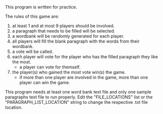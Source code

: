 This program is written for practice.

The rules of this game are:
1. at least 1 and at most 9 players should be involved.
2. a paragraph that needs to be filled will be selected.
3. a wordbank will be randomly generated for each player.
4. all players will fill the blank paragraph with the words from their wordbank.
5. a vote will be called.
6. each player will vote for the player who has the filled paragraph they like the most.
    - a player can vote for themself.
7. the player(s) who gained the most vote win(s) the game.
    - if more than one player are involved in the game, more than one player can win the game.

This program needs at least one word bank text file and only one sample paragraphs text file to run properly.
Edit the "FILE_LOCATIONS" list or the "PARAGRAPH_LIST_LOCATION" string to change the respective .txt file location.